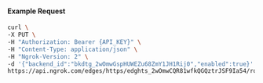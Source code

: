 <!-- Code generated for API Clients. DO NOT EDIT. -->

#### Example Request

```bash
curl \
-X PUT \
-H "Authorization: Bearer {API_KEY}" \
-H "Content-Type: application/json" \
-H "Ngrok-Version: 2" \
-d '{"backend_id":"bkdtg_2wOmwGspHUWEZu68ZmY1JH1Rij0","enabled":true}' \
https://api.ngrok.com/edges/https/edghts_2wOmwCQR81wfkQGQztrJSF9Ia54/routes/edghtsrt_2wOmwAU89sk5HsE78Xr3SLt5A9j/backend
```
